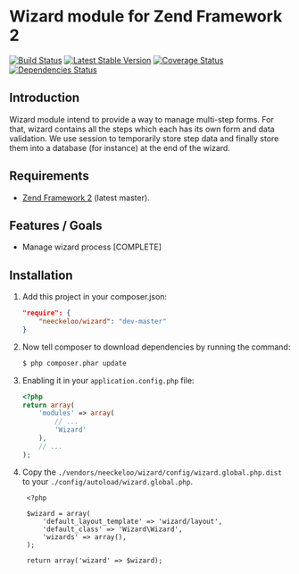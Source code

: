 Wizard module for Zend Framework 2
==================================

[![Build Status](https://secure.travis-ci.org/neeckeloo/Wizard.png?branch=master)](http://travis-ci.org/neeckeloo/Wizard)
[![Latest Stable Version](https://poser.pugx.org/neeckeloo/Wizard/v/stable.png)](https://packagist.org/packages/neeckeloo/Wizard)
[![Coverage Status](https://coveralls.io/repos/neeckeloo/Wizard/badge.png?branch=master)](https://coveralls.io/r/neeckeloo/Wizard)
[![Dependencies Status](http://depending.in/neeckeloo/Wizard.png)](http://depending.in/neeckeloo/Wizard)

Introduction
------------

Wizard module intend to provide a way to manage multi-step forms. For that, wizard contains all the steps which each has its own form and data validation. We use session to temporarily store step data and finally store them into a database (for instance) at the end of the wizard.

Requirements
------------

* [Zend Framework 2](https://github.com/zendframework/zf2) (latest master).

Features / Goals
----------------

* Manage wizard process [COMPLETE]

Installation
------------

1. Add this project in your composer.json:

    ```json
    "require": {
        "neeckeloo/wizard": "dev-master"
    }
    ```

2. Now tell composer to download dependencies by running the command:

    ```bash
    $ php composer.phar update
    ```

3. Enabling it in your `application.config.php` file:

    ```php
    <?php
    return array(
        'modules' => array(
            // ...
            'Wizard'
        ),
        // ...
    );
    ```

4. Copy the `./vendors/neeckeloo/wizard/config/wizard.global.php.dist` to your `./config/autoload/wizard.global.php`.

        <?php

        $wizard = array(
            'default_layout_template' => 'wizard/layout',
            'default_class' => 'Wizard\Wizard',
            'wizards' => array(),
        );

        return array('wizard' => $wizard);
